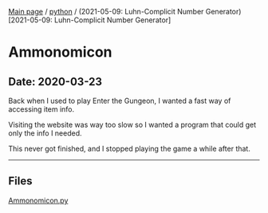 [Main page](/) / [python](/python) / (2021-05-09: Luhn-Complicit Number Generator)[2021-05-09: Luhn-Complicit Number Generator]

# Ammonomicon

## Date: 2020-03-23

Back when I used to play Enter the Gungeon, I wanted a fast way of accessing item info.

Visiting the website was way too slow so I wanted a program that could get only the info I needed.

This never got finished, and I stopped playing the game a while after that.

-----

## Files

[Ammonomicon.py](Ammonomicon.py)